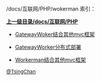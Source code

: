 /docs/互联网/PHP/wokerman 索引：


**[上一级目录/docs/互联网/PHP](/docs/互联网/PHP/index.md)**

- [GatewayWoker结合其他mvc框架](/docs/互联网/PHP/wokerman/GatewayWoker结合其他mvc框架.md)

- [GatewayWorker分布式部署](/docs/互联网/PHP/wokerman/GatewayWorker分布式部署.md)

- [Workerman结合其他mvc框架](/docs/互联网/PHP/wokerman/Workerman结合其他mvc框架.md)


<font size=2 color='grey'> [@TsingChan](https://github.com/tsingchan) </font>